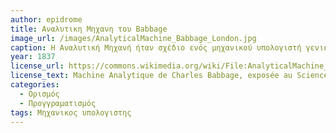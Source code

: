 ```yaml
---
author: epidrome
title: Αναλυτικη Μηχανη του Babbage
image_url: /images/AnalyticalMachine_Babbage_London.jpg
caption: Η Αναλυτική Μηχανή ήταν σχέδιο ενός μηχανικού υπολογιστή γενικής χρήσης από τον Βρετανό μαθηματικό Τσαρλς Μπάμπατζ, το οποίο αποτελεί σημαντικό βήμα στην ιστορία των υπολογιστών. Μπορούσε να προγραμματιστεί με τη χρήση διάτρητων καρτών. Δεν ήταν μία μοναδική φυσική μηχανή, αλλά μία ακολουθία από σχέδια που έφτιαχνε ο Μπάμπατζ μέχρι και το θάνατο του το 1871.
year: 1837
license_url: https://commons.wikimedia.org/wiki/File:AnalyticalMachine_Babbage_London.jpg
license_text: Machine Analytique de Charles Babbage, exposée au Science Museum de Londres (Mai 2009)
categories:
  - Ορισμός 
  - Προγγραματισμός
tags: Μηχανικος υπολογιστης 
---
```

